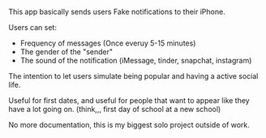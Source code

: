 This app basically sends users Fake notifications to their iPhone.

Users can set:
- Frequency of messages (Once everuy 5-15 minutes)
- The gender of the "sender" 
- The sound of the notification (iMessage, tinder, snapchat, instagram)

The intention to let users simulate being popular and having a active social life. 

Useful for first dates, and useful for people that want to appear like they have a lot going on. (think,,, first day of school at a new school)


No more documentation, this is my biggest solo project outside of work.
 
